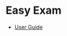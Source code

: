 # Easy Exam
* [User Guide](https://github.com/utec-cs2901-2019-2/easy-exam-grupo-uno/blob/master/User-Guide/USER_GUIDE.md)
